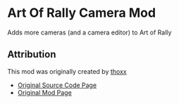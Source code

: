 # Art Of Rally Camera Mod

Adds more cameras (and a camera editor) to Art of Rally

## Attribution

This mod was originally created by [thoxx](https://github.com/thoxx/)

* [Original Source Code Page](https://github.com/thoxx/aor-camera-mod)
* [Original Mod Page](https://www.nexusmods.com/artofrally/mods/1)
